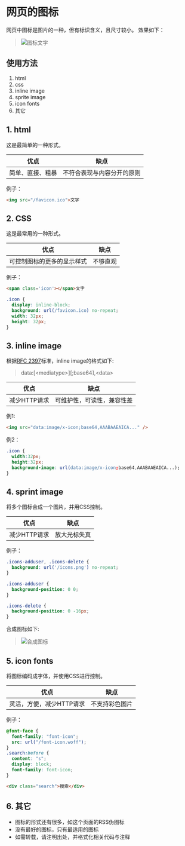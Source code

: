 网页的图标
==========
网页中图标是图片的一种，但有标识含义，且尺寸较小。
效果如下：

> ![图标](/favicon.ico "替代文字")文字

## 使用方法
1. html
2. css
3. inline image
4. sprite image
5. icon fonts
6. 其它

## 1. html
这是最简单的一种形式。

优点|缺点
----|----
简单、直接、粗暴|不符合表现与内容分开的原则

例子：

```html
<img src="/favicon.ico">文字
```

## 2. CSS
这是最常用的一种形式。

优点|缺点
----|----
可控制图标的更多的显示样式|不够直观

例子：

```html
<span class='icon'></span>文字
```

```css
.icon {
  display: inline-block;
  background: url(/favicon.ico) no-repeat;
  width: 32px;
  height: 32px;
}
```

## 3. inline image
根据[RFC 2397](http://tools.ietf.org/html/rfc2397)标准，inline image的格式如下:
> data:\[\<mediatype\>\]\[;base64\],\<data\>

优点|缺点
----|----
减少HTTP请求|可维护性，可读性，兼容性差

例1:

```html
<img src="data:image/x-icon;base64,AAABAAEAICA..." />
```

例2：

```css
.icon {
  width:32px;
  height:32px;
  background-image: url(data:image/x-icon;base64,AAABAAEAICA...);
}
```

## 4. sprint image
将多个图标合成一个图片，并用CSS控制。

优点|缺点
----|----
减少HTTP请求|放大光标失真

例子：

```css
.icons-adduser, .icons-delete {
  background: url('/icons.png') no-repeat;
}

.icons-adduser {
  background-position: 0 0;
}

.icons-delete {
  background-position: 0 -16px;
}
```

合成图标如下:
> ![合成图标](/icons.png "合成图标")

## 5. icon fonts
将图标编码成字体，并使用CSS进行控制。

优点|缺点
----|----
灵活，方便，减少HTTP请求|不支持彩色图片

例子：

```css
@font-face {
  font-family: "font-icon";
  src: url("/font-icon.woff");
}
.search:before {
  content: "s";
  display: block;
  font-family: font-icon;
}
```

```html
<div class="search">搜索</div>
```

## 6. 其它

+ 图标的形式还有很多，如这个页面的RSS伪图标
+ 没有最好的图标，只有最适用的图标
+ 如需转载，请注明出处，并格式化相关代码与注释


